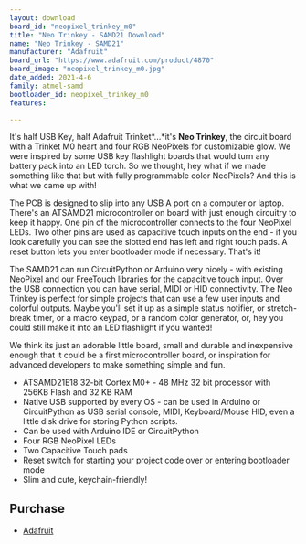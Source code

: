 ```yaml
---
layout: download
board_id: "neopixel_trinkey_m0"
title: "Neo Trinkey - SAMD21 Download"
name: "Neo Trinkey - SAMD21"
manufacturer: "Adafruit"
board_url: "https://www.adafruit.com/product/4870"
board_image: "neopixel_trinkey_m0.jpg"
date_added: 2021-4-6
family: atmel-samd
bootloader_id: neopixel_trinkey_m0
features:

---
```


It's half USB Key, half Adafruit Trinket*...*it's **Neo Trinkey**, the circuit board with a Trinket M0 heart and four RGB NeoPixels for customizable glow. We were inspired by some USB key flashlight boards that would turn any battery pack into an LED torch. So we thought, hey what if we made something like that but with fully programmable color NeoPixels? And this is what we came up with!

The PCB is designed to slip into any USB A port on a computer or laptop. There's an ATSAMD21 microcontroller on board with just enough circuitry to keep it happy. One pin of the microcontroller connects to the four NeoPixel LEDs. Two other pins are used as capacitive touch inputs on the end - if you look carefully you can see the slotted end has left and right touch pads. A reset button lets you enter bootloader mode if necessary. That's it!

The SAMD21 can run CircuitPython or Arduino very nicely - with existing NeoPixel and our FreeTouch libraries for the capacitive touch input. Over the USB connection you can have serial, MIDI or HID connectivity. The Neo Trinkey is perfect for simple projects that can use a few user inputs and colorful outputs. Maybe you'll set it up as a simple status notifier, or stretch-break timer, or a macro keypad, or a random color generator, or, hey you could still make it into an LED flashlight if you wanted!

We think its just an adorable little board, small and durable and inexpensive enough that it could be a first microcontroller board, or inspiration for advanced developers to make something simple and fun.

- ATSAMD21E18 32-bit Cortex M0+ - 48 MHz 32 bit processor with 256KB Flash and 32 KB RAM
- Native USB supported by every OS - can be used in Arduino or CircuitPython as USB serial console, MIDI, Keyboard/Mouse HID, even a little disk drive for storing Python scripts.
- Can be used with Arduino IDE or CircuitPython
- Four RGB NeoPixel LEDs
- Two Capacitive Touch pads
- Reset switch for starting your project code over or entering bootloader mode
- Slim and cute, keychain-friendly!

## Purchase

* [Adafruit](https://www.adafruit.com/product/4870)
